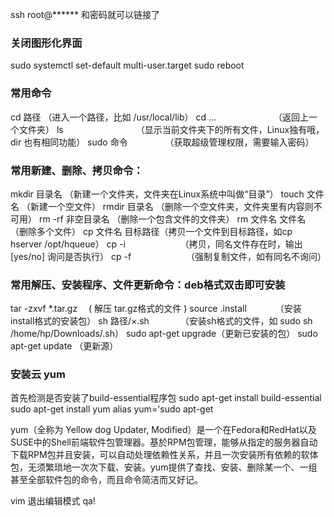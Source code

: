 ssh root@****** 和密码就可以链接了
### 关闭图形化界面 
sudo systemctl set-default multi-user.target
sudo reboot
### 常用命令
cd 路径 （进入一个路径，比如 /usr/local/lib）
cd …　　 　　　　 （返回上一个文件夹）
ls　　　　　　　　 （显示当前文件夹下的所有文件，Linux独有哦，dir 也有相同功能）
sudo 命令　　　　 （获取超级管理权限，需要输入密码）

### 常用新建、删除、拷贝命令：

mkdir 目录名 （新建一个文件夹，文件夹在Linux系统中叫做“目录”）
touch 文件名 （新建一个空文件）
rmdir 目录名 （删除一个空文件夹，文件夹里有内容则不可用）
rm -rf 非空目录名 （删除一个包含文件的文件夹）
rm 文件名 文件名 （删除多个文件）
cp 文件名 目标路径（拷贝一个文件到目标路径，如cp hserver /opt/hqueue）
cp -i　　　　　　 （拷贝，同名文件存在时，输出 [yes/no] 询问是否执行）
cp -f　　　　　　 （强制复制文件，如有同名不询问）

### 常用解压、安装程序、文件更新命令：deb格式双击即可安装

tar -zxvf *.tar.gz　 ( 解压 tar.gz格式的文件 )
source .install　　　 （安装install格式的安装包）
sh 路径/×.sh　　 　 （安装sh格式的文件，如 sudo sh /home/hp/Downloads/.sh）
sudo apt-get upgrade（更新已安装的包）
sudo apt-get update （更新源）
### 安装云 yum
首先检测是否安装了build-essential程序包
sudo apt-get install build-essential
sudo apt-get install yum
alias yum='sudo apt-get 

yum（全称为 Yellow dog Updater, Modified）是一个在Fedora和RedHat以及SUSE中的Shell前端软件包管理器。基於RPM包管理，能够从指定的服务器自动下载RPM包并且安装，可以自动处理依赖性关系，并且一次安装所有依赖的软体包，无须繁琐地一次次下载、安装。yum提供了查找、安装、删除某一个、一组甚至全部软件包的命令，而且命令简洁而又好记。

vim 退出编辑模式 qa!

